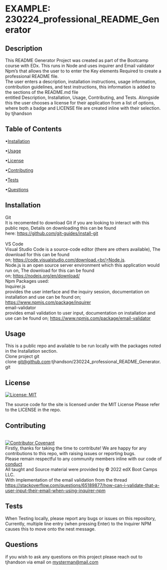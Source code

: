 # EXAMPLE: 230224_professional_README_Generator #

## Description ##
This README Generator Project was created as part of the Bootcamp course with EDx. This runs in Node and uses inquirer and Email validator Npm’s  that allows the user to to enter the Key elements Required to create a professional README file. <br/> The user enters a description, installation instructions, usage information, contribution guidelines, and test instructions, this information is added to the sections of the README.md file entitled Description, Installation, Usage, Contributing, and Tests. Alongside this the user chooses a license for their application from a list of options, where both a badge and LICENSE file are created inline with their selection.
by tjhandson

## Table of Contents ##
•[Installation](#installation)

•[Usage](#usage)

•[License](#license)

•[Contributing](#contributing)

•[Tests](#tests)

•[Questions](#questions)


## Installation ##
Git<br/> It is recomented to download Git if you are looking to interact with this public repo, Details on downloading this can be found here: https://github.com/git-guides/install-git<br/><br/>VS Code<br/>Visual Studio Code is a source-code editor (there are others available), The download for this can be found on; https://code.visualstudio.com/download.<br/>Node.js. <br/>Node.js is an open source server environment which this application would run on, The download for this can be found on; https://nodejs.org/en/download/<br/> Npm Packages used:<br/> Inquirer.js <br/> provides the user interface and the inquiry session, documentation on installation and use can be found on; https://www.npmjs.com/package/inquirer <br/> email-validator <br/>  provides email validation to user input, documentation on installation and use can be found on; https://www.npmjs.com/package/email-validator
  
## Usage ##
This is a public repo and available to be run locally with the packages noted in the Installation section. <br/> Clone project git clone git@github.com:tjhandson/230224_professional_README_Generator.git<br/> 

## License ##
[![License: MIT](https://img.shields.io/badge/License-MIT-yellow.svg)](https://opensource.org/licenses/MIT)

The source code for the site is licensed under the MIT License Please refer to the LICENSE in the repo.

## Contributing ##
<br/> [![Contributor Covenant](https://img.shields.io/badge/Contributor%20Covenant-2.1-4baaaa.svg)](code_of_conduct.md)<br/>Firstly, thanks for taking the time to contribute! We are happy for any contributions to this repo, with raising issues or reporting bugs.<br/> Please remain respectful to any community members inline with our code of [conduct](code_of_conduct.md) <br/>All taught and Source material were provided by © 2022 edX Boot Camps LLC. <br/>With implementation of the email validation from the thread https://stackoverflow.com/questions/65189877/how-can-i-validate-that-a-user-input-their-email-when-using-inquirer-npm

   
## Tests ##
When Testing locally, please report any bugs or issues on this repository, Currently, multiple	line entry (when pressing Enter) to the Inquirer NPM causes this to move onto the nest message. 


## Questions ##
if you wish to ask any questions on this project please reach out to tjhandson via email on mysterman@mail.com
